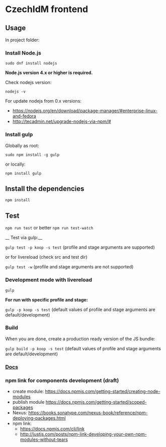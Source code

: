 # CzechIdM frontend


## Usage

In project folder:

### Install Node.js

`sudo dnf install nodejs`

__Node.js version 4.x or higher is required.__

Check nodejs version:

`nodejs -v`

For update nodejs from 0.x versions:
* https://nodejs.org/en/download/package-manager/#enterprise-linux-and-fedora
* http://tecadmin.net/upgrade-nodejs-via-npm/#

### Install gulp

Globally as root:

`sudo npm install -g gulp`

or locally:

`npm install gulp`

## Install the dependencies

`npm install`

## Test

`npm run test`
or better
`npm run test-watch`

__ Test via gulp:__

`gulp test -p koop -s test` (profile and stage arguments are supported)

or for livereload (check src and test dir)

`gulp test -w`  (profile and stage arguments are not supported)

### Development mode with livereload

`gulp`

__For run with specific profile and stage:__

`gulp -p koop -s test` (default values of profile and stage arguments are default/development)

### Build

When you are done, create a production ready version of the JS bundle:

`gulp build -p koop -s test` (default values of profile and stage arguments are default/development)

### [Docs](./docs/README.md)


### npm link for components development (draft)
* create module: https://docs.npmjs.com/getting-started/creating-node-modules
* publish module https://docs.npmjs.com/getting-started/scoped-packages
* Nexus: https://books.sonatype.com/nexus-book/reference/npm-deploying-packages.html
* npm link:
  * https://docs.npmjs.com/cli/link
  * http://justjs.com/posts/npm-link-developing-your-own-npm-modules-without-tears
